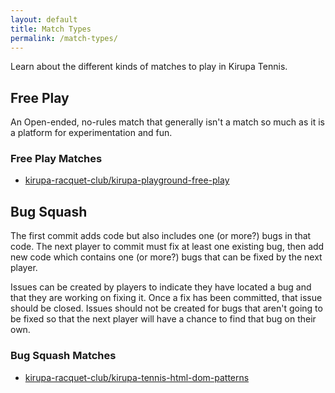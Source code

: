 ```yaml
---
layout: default
title: Match Types
permalink: /match-types/
---
```


Learn about the different kinds of matches to play in Kirupa Tennis.


Free Play
---------

An Open-ended, no-rules match that generally isn't a match so much as it is a platform for experimentation and fun.

### Free Play Matches
* [kirupa-racquet-club/kirupa-playground-free-play](https://github.com/kirupa-racquet-club/kirupa-playground-free-play)


Bug Squash
----------

The first commit adds code but also includes one (or more?) bugs in that code.  The next player to commit must fix at least one existing bug, then add new code which contains one (or more?) bugs that can be fixed by the next player.

Issues can be created by players to indicate they have located a bug and that they are working on fixing it.  Once a fix has been committed, that issue should be closed.  Issues should not be created for bugs that aren't going to be fixed so that the next player will have a chance to find that bug on their own.

### Bug Squash Matches
* [kirupa-racquet-club/kirupa-tennis-html-dom-patterns](https://github.com/kirupa-racquet-club/kirupa-tennis-html-dom-patterns)
